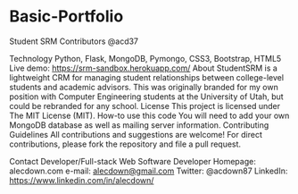 # Basic-Portfolio

Student SRM
Contributors
@acd37

Technology
Python, Flask, MongoDB, Pymongo, CSS3, Bootstrap, HTML5
Live demo: https://srm-sandbox.herokuapp.com/
About
StudentSRM is a lightweight CRM for managing student relationships between college-level students and academic advisors. This was originally branded for my own position with Computer Engineering students at the University of Utah, but could be rebranded for any school.
License
This project is licensed under The MIT License (MIT).
How-to use this code
You will need to add your own MongoDB database as well as mailing server information.
Contributing Guidelines
All contributions and suggestions are welcome! For direct contributions, please fork the repository and file a pull request.

Contact
Developer/Full-stack Web Software Developer
Homepage: alecdown.com
e-mail: alecdown@gmail.com
Twitter: @acdown87
LinkedIn: https://www.linkedin.com/in/alecdown/
